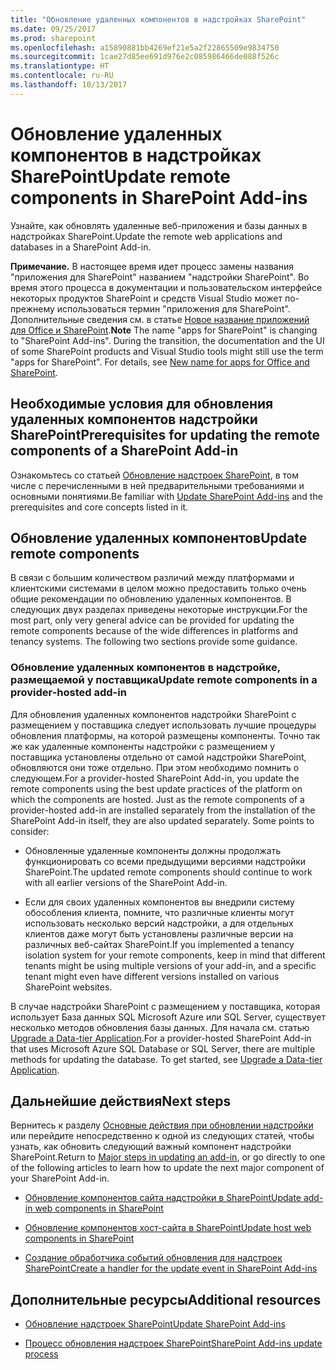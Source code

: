 ```yaml
---
title: "Обновление удаленных компонентов в надстройках SharePoint"
ms.date: 09/25/2017
ms.prod: sharepoint
ms.openlocfilehash: a15890881bb4269ef21e5a2f22865509e9834750
ms.sourcegitcommit: 1cae27d85ee691d976e2c085986466de088f526c
ms.translationtype: HT
ms.contentlocale: ru-RU
ms.lasthandoff: 10/13/2017
---
```

# <a name="update-remote-components-in-sharepoint-add-ins"></a><span data-ttu-id="0c11d-102">Обновление удаленных компонентов в надстройках SharePoint</span><span class="sxs-lookup"><span data-stu-id="0c11d-102">Update remote components in SharePoint Add-ins</span></span>
<span data-ttu-id="0c11d-103">Узнайте, как обновлять удаленные веб-приложения и базы данных в надстройках SharePoint.</span><span class="sxs-lookup"><span data-stu-id="0c11d-103">Update the remote web applications and databases in a SharePoint Add-in.</span></span>
 

 <span data-ttu-id="0c11d-p101">**Примечание.** В настоящее время идет процесс замены названия "приложения для SharePoint" названием "надстройки SharePoint". Во время этого процесса в документации и пользовательском интерфейсе некоторых продуктов SharePoint и средств Visual Studio может по-прежнему использоваться термин "приложения для SharePoint". Дополнительные сведения см. в статье [Новое название приложений для Office и SharePoint](new-name-for-apps-for-sharepoint.md#bk_newname).</span><span class="sxs-lookup"><span data-stu-id="0c11d-p101">**Note**  The name "apps for SharePoint" is changing to "SharePoint Add-ins". During the transition, the documentation and the UI of some SharePoint products and Visual Studio tools might still use the term "apps for SharePoint". For details, see  [New name for apps for Office and SharePoint](new-name-for-apps-for-sharepoint.md#bk_newname).</span></span>
 


## <a name="prerequisites-for-updating-the-remote-components-of-a-sharepoint-add-in"></a><span data-ttu-id="0c11d-107">Необходимые условия для обновления удаленных компонентов надстройки SharePoint</span><span class="sxs-lookup"><span data-stu-id="0c11d-107">Prerequisites for updating the remote components of a SharePoint Add-in</span></span>
<span data-ttu-id="0c11d-108"><a name="Prerequistes"> </a></span><span class="sxs-lookup"><span data-stu-id="0c11d-108"><a name="Prerequistes"> </a></span></span>

<span data-ttu-id="0c11d-109">Ознакомьтесь со статьей [Обновление надстроек SharePoint](update-sharepoint-add-ins.md), в том числе с перечисленными в ней предварительными требованиями и основными понятиями.</span><span class="sxs-lookup"><span data-stu-id="0c11d-109">Be familiar with  [Update SharePoint Add-ins](update-sharepoint-add-ins.md) and the prerequisites and core concepts listed in it.</span></span>
 

 

## <a name="update-remote-components"></a><span data-ttu-id="0c11d-110">Обновление удаленных компонентов</span><span class="sxs-lookup"><span data-stu-id="0c11d-110">Update remote components</span></span>
<span data-ttu-id="0c11d-111"><a name="UpdateRemote"> </a></span><span class="sxs-lookup"><span data-stu-id="0c11d-111"><a name="UpdateRemote"> </a></span></span>

<span data-ttu-id="0c11d-p102">В связи с большим количеством различий между платформами и клиентскими системами в целом можно предоставить только очень общие рекомендации по обновлению удаленных компонентов. В следующих двух разделах приведены некоторые инструкции.</span><span class="sxs-lookup"><span data-stu-id="0c11d-p102">For the most part, only very general advice can be provided for updating the remote components because of the wide differences in platforms and tenancy systems. The following two sections provide some guidance.</span></span>
 

 

### <a name="update-remote-components-in-a-provider-hosted-add-in"></a><span data-ttu-id="0c11d-114">Обновление удаленных компонентов в надстройке, размещаемой у поставщика</span><span class="sxs-lookup"><span data-stu-id="0c11d-114">Update remote components in a provider-hosted add-in</span></span>
<span data-ttu-id="0c11d-115"><a name="UpdateProviderHosted"> </a></span><span class="sxs-lookup"><span data-stu-id="0c11d-115"><a name="UpdateProviderHosted"> </a></span></span>

<span data-ttu-id="0c11d-p103">Для обновления удаленных компонентов надстройки SharePoint с размещением у поставщика следует использовать лучшие процедуры обновления платформы, на которой размещены компоненты. Точно так же как удаленные компоненты надстройки с размещением у поставщика установлены отдельно от самой надстройки SharePoint, обновляются они тоже отдельно. При этом необходимо помнить о следующем.</span><span class="sxs-lookup"><span data-stu-id="0c11d-p103">For a provider-hosted SharePoint Add-in, you update the remote components using the best update practices of the platform on which the components are hosted. Just as the remote components of a provider-hosted add-in are installed separately from the installation of the SharePoint Add-in itself, they are also updated separately. Some points to consider:</span></span>
 

 

- <span data-ttu-id="0c11d-119">Обновленные удаленные компоненты должны продолжать функционировать со всеми предыдущими версиями надстройки SharePoint.</span><span class="sxs-lookup"><span data-stu-id="0c11d-119">The updated remote components should continue to work with all earlier versions of the SharePoint Add-in.</span></span>
    
 
- <span data-ttu-id="0c11d-120">Если для своих удаленных компонентов вы внедрили систему обособления клиента, помните, что различные клиенты могут использовать несколько версий надстройки, а для отдельных клиентов даже могут быть установлены различные версии на различных веб-сайтах SharePoint.</span><span class="sxs-lookup"><span data-stu-id="0c11d-120">If you implemented a tenancy isolation system for your remote components, keep in mind that different tenants might be using multiple versions of your add-in, and a specific tenant might even have different versions installed on various SharePoint websites.</span></span>
    
 
<span data-ttu-id="0c11d-p104">В случае надстройки SharePoint с размещением у поставщика, которая использует База данных SQL Microsoft Azure или SQL Server, существует несколько методов обновления базы данных. Для начала см. статью  [Upgrade a Data-tier Application](http://msdn.microsoft.com/library/c117df94-f02b-403f-9383-ec5b3ac3763c.aspx).</span><span class="sxs-lookup"><span data-stu-id="0c11d-p104">For a provider-hosted SharePoint Add-in that uses Microsoft Azure SQL Database or SQL Server, there are multiple methods for updating the database. To get started, see  [Upgrade a Data-tier Application](http://msdn.microsoft.com/library/c117df94-f02b-403f-9383-ec5b3ac3763c.aspx).</span></span>
 

 

## <a name="next-steps"></a><span data-ttu-id="0c11d-123">Дальнейшие действия</span><span class="sxs-lookup"><span data-stu-id="0c11d-123">Next steps</span></span>
<span data-ttu-id="0c11d-124"><a name="Next"> </a></span><span class="sxs-lookup"><span data-stu-id="0c11d-124"><a name="Next"> </a></span></span>

<span data-ttu-id="0c11d-125">Вернитесь к разделу  [Основные действия при обновлении надстройки](update-sharepoint-add-ins.md#MajorAppUpgradeSteps) или перейдите непосредственно к одной из следующих статей, чтобы узнать, как обновить следующий важный компонент надстройки SharePoint.</span><span class="sxs-lookup"><span data-stu-id="0c11d-125">Return to  [Major steps in updating an add-in](update-sharepoint-add-ins.md#MajorAppUpgradeSteps), or go directly to one of the following articles to learn how to update the next major component of your SharePoint Add-in.</span></span>
 

 

-  [<span data-ttu-id="0c11d-126">Обновление компонентов сайта надстройки в SharePoint</span><span class="sxs-lookup"><span data-stu-id="0c11d-126">Update add-in web components in SharePoint</span></span>](update-add-in-web-components-in-sharepoint.md)
    
 
-  [<span data-ttu-id="0c11d-127">Обновление компонентов хост-сайта в SharePoint</span><span class="sxs-lookup"><span data-stu-id="0c11d-127">Update host web components in SharePoint</span></span>](update-host-web-components-in-sharepoint.md)
    
 
-  [<span data-ttu-id="0c11d-128">Создание обработчика событий обновления для надстроек SharePoint</span><span class="sxs-lookup"><span data-stu-id="0c11d-128">Create a handler for the update event in SharePoint Add-ins</span></span>](create-a-handler-for-the-update-event-in-sharepoint-add-ins.md)
    
 

## <a name="additional-resources"></a><span data-ttu-id="0c11d-129">Дополнительные ресурсы</span><span class="sxs-lookup"><span data-stu-id="0c11d-129">Additional resources</span></span>
<span data-ttu-id="0c11d-130"><a name="bk_addresources"> </a></span><span class="sxs-lookup"><span data-stu-id="0c11d-130"><a name="bk_addresources"> </a></span></span>


-  [<span data-ttu-id="0c11d-131">Обновление надстроек SharePoint</span><span class="sxs-lookup"><span data-stu-id="0c11d-131">Update SharePoint Add-ins</span></span>](update-sharepoint-add-ins.md)
    
 
-  [<span data-ttu-id="0c11d-132">Процесс обновления надстроек SharePoint</span><span class="sxs-lookup"><span data-stu-id="0c11d-132">SharePoint Add-ins update process</span></span>](sharepoint-add-ins-update-process.md)
    
 

